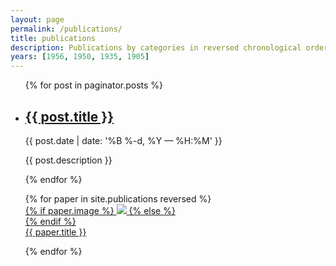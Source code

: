 ```yaml
---
layout: page
permalink: /publications/
title: publications
description: Publications by categories in reversed chronological order. Generated by jekyll-scholar.
years: [1956, 1950, 1935, 1905]
---
```


<ul class="post-list">
  {% for post in paginator.posts %}
    <li>
      <h2><a class="post-title" href="{{ post.url | prepend: site.baseurl }}">{{ post.title }}</a></h2>
      <p class="post-meta">{{ post.date | date: '%B %-d, %Y — %H:%M' }}</p>
      <p>{{ post.description }}</p>
    </li>
  {% endfor %}
</ul>

<ul class="paper-list">
{% for paper in site.publications reversed %}

<div class="paper">
    <div class="thumbnail">
        <a href="{{ paper.url | prepend: site.baseurl | prepend: site.url }}">
        {% if paper.image %}
        <img class="thumbnail" src="{{ paper.image | prepend: site.baseurl | prepend: site.url }}"/>
        {% else %}
        <div class="thumbnail blankbox"></div>
        {% endif %}    
        </a>
    </div>
    <a class="paper-title" href="{{ site.baseurl }}{{ paper.url }}" class="off">{{ paper.title }}</a>
</div>


{% endfor %}
</ul>
